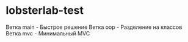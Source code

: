 # lobsterlab-test

Ветка main - Быстрое решение
Ветка oop - Разделение на классов
Ветка mvc - Минимальный MVC
